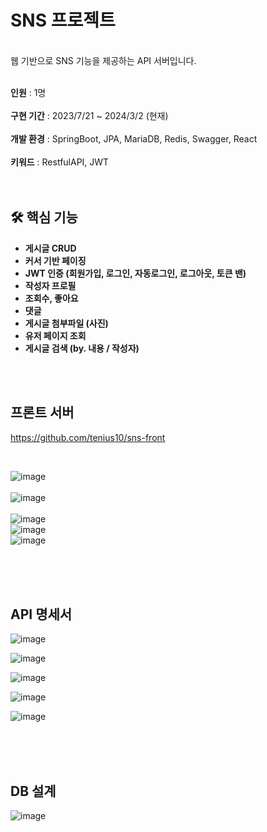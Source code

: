 # SNS 프로젝트

<br/>웹 기반으로 SNS 기능을 제공하는 API 서버입니다.<br/><br/>

__인원__ : 1명 <br/><br/>
__구현 기간__ : 2023/7/21 ~ 2024/3/2 (현재) <br/><br/>
__개발 환경__ : SpringBoot, JPA, MariaDB, Redis, Swagger, React <br/><br/>
__키워드__ : RestfulAPI, JWT<br/><br/>
<br/>

## 🛠️ 핵심 기능
- __게시글 CRUD__
- __커서 기반 페이징__
- __JWT 인증 (회원가입, 로그인, 자동로그인, 로그아웃, 토큰 밴)__
- __작성자 프로필__
- __조회수, 좋아요__
- __댓글__
- __게시글 첨부파일 (사진)__
- __유저 페이지 조회__
- __게시글 검색 (by. 내용 / 작성자)__

<br/><br/>

## 프론트 서버
https://github.com/tenius10/sns-front

<br/>

![image](https://github.com/tenius10/sns/assets/108507183/6ee2507f-6364-4963-9a31-ba2918dd1cb8)
<br/><br/>
![image](https://github.com/tenius10/sns/assets/108507183/1f24abd9-36f4-4678-8d6f-b38425d2022a)
<br/><br/>
![image](https://github.com/tenius10/sns/assets/108507183/decd9427-9a92-481e-b737-8d5259b7b678)
<br/>
![image](https://github.com/tenius10/sns/assets/108507183/899c099d-0f44-4591-a051-6356a7e1dc9f)
<br/>
![image](https://github.com/tenius10/sns/assets/108507183/facde94e-0f5d-4855-8e54-922d21fea70a)

<br/><br/><br/>

## API 명세서

![image](https://github.com/tenius10/sns/assets/108507183/beb917c0-54fd-49c7-a6f7-22176b6a26c7)

![image](https://github.com/tenius10/sns/assets/108507183/89a954fb-f3e5-493f-86ce-72788f5a81bc)

![image](https://github.com/tenius10/sns/assets/108507183/1b36a908-dd4b-428d-aae3-d607274a533b)

![image](https://github.com/tenius10/sns/assets/108507183/a3cd90bb-d9b8-47f2-95fa-aac068a3bf73)

![image](https://github.com/tenius10/sns/assets/108507183/74ef6c56-cfb3-4513-97aa-ada969ecda26)

<br/><br/><br/>

## DB 설계
![image](https://github.com/tenius10/sns/assets/108507183/5bf15dc4-1559-434c-ba47-ec6ea2bec693)

<br/><br/><br/>

